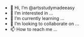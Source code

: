 - 👋 Hi, I’m @artsstudymadeeasy
- 👀 I’m interested in ...
- 🌱 I’m currently learning ...
- 💞️ I’m looking to collaborate on ...
- 📫 How to reach me ...

<!---
artsstudymadeeasy/artsstudymadeeasy is a ✨ special ✨ repository because its `README.md` (this file) appears on your GitHub profile.
You can click the Preview link to take a look at your changes.
--->
